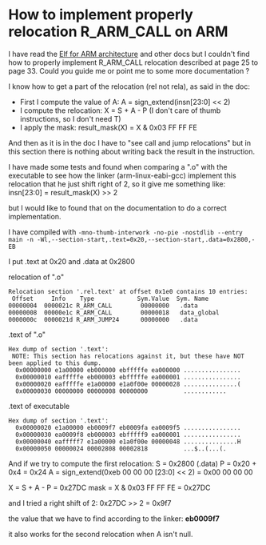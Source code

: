 # How to implement properly relocation R_ARM_CALL on ARM

I have read the [Elf for ARM architecture](http://infocenter.arm.com/help/topic/com.arm.doc.ihi0044f/IHI0044F_aaelf.pdf) and other docs but I couldn't find how to properly implement R_ARM_CALL relocation described at page 25 to page 33.
Could you guide me or point me to some more documentation ?

I know how to get a part of the relocation (rel not rela), as said in the doc:

- First I compute the value of A: A = sign_extend(insn[23:0] << 2)
- I compute the relocation: X = S + A - P (I don't care of thumb instructions, so I don't need T)
- I apply the mask: result_mask(X) = X & 0x03 FF FF FE

And then as it is in the doc I have to "see call and jump relocations"
but in this section there is nothing about writing back the result in the instruction.

I have made some tests and found when comparing a ".o" with the executable to see how the linker (arm-linux-eabi-gcc) implement this relocation that he just shift right of 2, so it give me something like:
insn[23:0] = result_mask(X) >> 2

but I would like to found that on the documentation to do a correct implementation.

I have compiled with `-mno-thumb-interwork -no-pie -nostdlib --entry main -n -Wl,--section-start,.text=0x20,--section-start,.data=0x2800,-EB`

I put .text at 0x20 and .data at 0x2800

relocation of ".o"

```
Relocation section '.rel.text' at offset 0x1e0 contains 10 entries:
 Offset     Info    Type            Sym.Value  Sym. Name
00000004  0000021c R_ARM_CALL        00000000   .data
00000008  00000e1c R_ARM_CALL        00000018   data_global
0000000c  0000021d R_ARM_JUMP24      00000000   .data
```

.text of ".o"

```
Hex dump of section '.text':
 NOTE: This section has relocations against it, but these have NOT been applied to this dump.
  0x00000000 e1a00000 eb000000 ebfffffe ea000000 ................
  0x00000010 eafffffe eb000003 ebfffffe ea000001 ................
  0x00000020 eafffffe e1a00000 e1a0f00e 00000028 ...............(
  0x00000030 00000000 00000008 00000000          ............
```

.text of executable

```
Hex dump of section '.text':
  0x00000020 e1a00000 eb0009f7 eb0009fa ea0009f5 ................
  0x00000030 ea0009f8 eb000003 ebfffff9 ea000001 ................
  0x00000040 eafffff7 e1a00000 e1a0f00e 00000048 ...............H
  0x00000050 00000024 00002808 00002818          ...$..(...(.
```

And if we try to compute the first relocation:
S = 0x2800 (.data)
P = 0x20 + 0x4 = 0x24
A = sign_extend(0xeb 00 00 00 [23:0] << 2) = 0x00 00 00 00

X = S + A - P = 0x27DC
mask = X & 0x03 FF FF FE = 0x27DC

and I tried a right shift of 2:
0x27DC >> 2 = 0x9f7

the value that we have to find according to the linker: **eb0009f7**

it also works for the second relocation when A isn't null.
